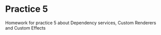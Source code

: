 # Practice 5

Homework for practice 5 about Dependency services, Custom Renderers and Custom Effects
